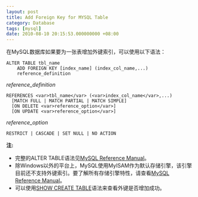 ```yaml
---
layout: post
title: Add Foreign Key for MYSQL Table
category: Database
tags: [mysql]
date: 2010-08-10 20:15:53.000000000 +08:00
---
```


在MySQL数据库如果要为一张表增加外键索引，可以使用以下语法：

    ALTER TABLE tbl_name
        ADD FOREIGN KEY [index_name] (index_col_name,...)
        reference_definition

*reference_definition*

    REFERENCES <var>tbl_name</var> (<var>index_col_name</var>,...)
      [MATCH FULL | MATCH PARTIAL | MATCH SIMPLE]
      [ON DELETE <var>reference_option</var>]
      [ON UPDATE <var>reference_option</var>]

*reference_option*

    RESTRICT | CASCADE | SET NULL | NO ACTION

**注:**

* 完整的ALTER TABLE语法见[MySQL Reference Manual](http://dev.mysql.com/doc/refman/5.1/en/alter-table.html)。
* 除Windows以外的平台上，MySQL使用MyISAM作为默认存储引擎，该引擎目前还不支持外键索引。要了解所有存储引擎特性，请查看[MySQL Reference Manual](http://dev.mysql.com/doc/refman/5.1/en/storage-engines.html)。
* 可以使用[SHOW CREATE TABLE](http://dev.mysql.com/doc/refman/5.1/en/show-create-table.html)语法来查看外键是否增加成功。
